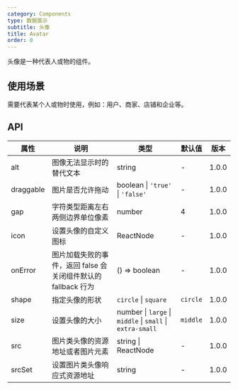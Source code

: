 ```yaml
---
category: Components
type: 数据展示
subtitle: 头像
title: Avatar
order: 0
---
```


头像是一种代表人或物的组件。

## 使用场景

需要代表某个人或物时使用，例如：用户、商家、店铺和企业等。

## API

| 属性 | 说明 | 类型 | 默认值 | 版本 |
| --- | --- | --- | --- | --- |
| alt | 图像无法显示时的替代文本 | string | - | 1.0.0 |
| draggable | 图片是否允许拖动 | boolean \| `'true'` \| `'false'` | - | 1.0.0 |
| gap | 字符类型距离左右两侧边界单位像素 | number | 4 | 1.0.0 |
| icon | 设置头像的自定义图标 | ReactNode | - | 1.0.0 |
| onError | 图片加载失败的事件，返回 false 会关闭组件默认的 fallback 行为 | () => boolean | - | 1.0.0 |
| shape | 指定头像的形状 | `circle` \| `square` | `circle` | 1.0.0 |
| size | 设置头像的大小 | number \| `large` \| `middle` \| `small` \| `extra-small` | `middle` | 1.0.0 |
| src | 图片类头像的资源地址或者图片元素 | string \| ReactNode | - | 1.0.0 |
| srcSet | 设置图片类头像响应式资源地址 | string | - | 1.0.0 |
